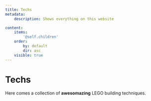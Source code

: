 ```yaml
---
title: Techs
metadata:
    description: Shows everything on this website

content:
    items: 
        '@self.children'
    order:
        by: default
        dir: asc
    visible: true
---
```


# Techs
Here comes a collection of **awesomazing** LEGO building techniques.
